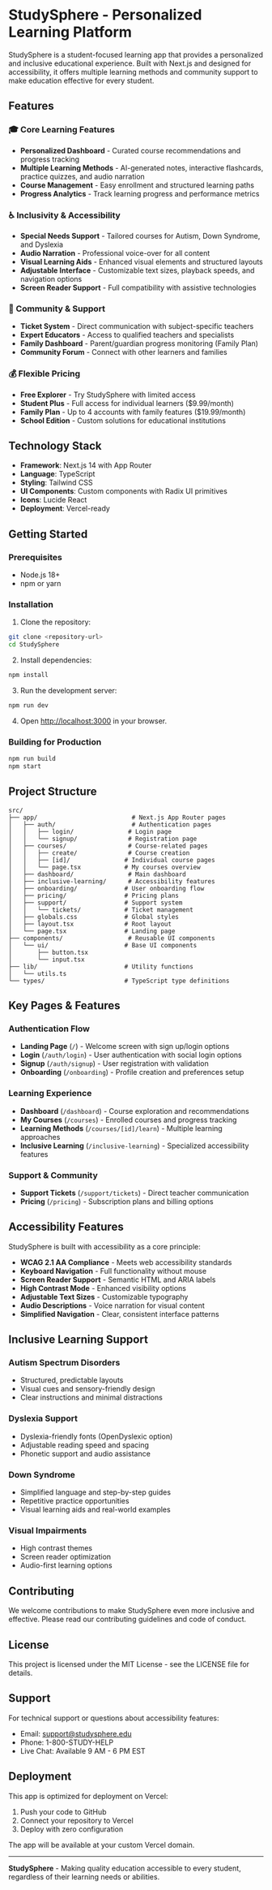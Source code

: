 # StudySphere - Personalized Learning Platform

StudySphere is a student-focused learning app that provides a personalized and inclusive educational experience. Built with Next.js and designed for accessibility, it offers multiple learning methods and community support to make education effective for every student.

## Features

### 🎓 Core Learning Features
- **Personalized Dashboard** - Curated course recommendations and progress tracking
- **Multiple Learning Methods** - AI-generated notes, interactive flashcards, practice quizzes, and audio narration
- **Course Management** - Easy enrollment and structured learning paths
- **Progress Analytics** - Track learning progress and performance metrics

### ♿ Inclusivity & Accessibility
- **Special Needs Support** - Tailored courses for Autism, Down Syndrome, and Dyslexia
- **Audio Narration** - Professional voice-over for all content
- **Visual Learning Aids** - Enhanced visual elements and structured layouts
- **Adjustable Interface** - Customizable text sizes, playback speeds, and navigation options
- **Screen Reader Support** - Full compatibility with assistive technologies

### 👥 Community & Support
- **Ticket System** - Direct communication with subject-specific teachers
- **Expert Educators** - Access to qualified teachers and specialists
- **Family Dashboard** - Parent/guardian progress monitoring (Family Plan)
- **Community Forum** - Connect with other learners and families

### 💰 Flexible Pricing
- **Free Explorer** - Try StudySphere with limited access
- **Student Plus** - Full access for individual learners ($9.99/month)
- **Family Plan** - Up to 4 accounts with family features ($19.99/month)
- **School Edition** - Custom solutions for educational institutions

## Technology Stack

- **Framework**: Next.js 14 with App Router
- **Language**: TypeScript
- **Styling**: Tailwind CSS
- **UI Components**: Custom components with Radix UI primitives
- **Icons**: Lucide React
- **Deployment**: Vercel-ready

## Getting Started

### Prerequisites
- Node.js 18+ 
- npm or yarn

### Installation

1. Clone the repository:
```bash
git clone <repository-url>
cd StudySphere
```

2. Install dependencies:
```bash
npm install
```

3. Run the development server:
```bash
npm run dev
```

4. Open [http://localhost:3000](http://localhost:3000) in your browser.

### Building for Production

```bash
npm run build
npm start
```

## Project Structure

```
src/
├── app/                          # Next.js App Router pages
│   ├── auth/                     # Authentication pages
│   │   ├── login/               # Login page
│   │   └── signup/              # Registration page
│   ├── courses/                 # Course-related pages
│   │   ├── create/              # Course creation
│   │   ├── [id]/               # Individual course pages
│   │   └── page.tsx            # My courses overview
│   ├── dashboard/               # Main dashboard
│   ├── inclusive-learning/      # Accessibility features
│   ├── onboarding/             # User onboarding flow
│   ├── pricing/                # Pricing plans
│   ├── support/                # Support system
│   │   └── tickets/            # Ticket management
│   ├── globals.css             # Global styles
│   ├── layout.tsx              # Root layout
│   └── page.tsx                # Landing page
├── components/                  # Reusable UI components
│   └── ui/                     # Base UI components
│       ├── button.tsx
│       └── input.tsx
├── lib/                        # Utility functions
│   └── utils.ts
└── types/                      # TypeScript type definitions
```

## Key Pages & Features

### Authentication Flow
- **Landing Page** (`/`) - Welcome screen with sign up/login options
- **Login** (`/auth/login`) - User authentication with social login options
- **Signup** (`/auth/signup`) - User registration with validation
- **Onboarding** (`/onboarding`) - Profile creation and preferences setup

### Learning Experience
- **Dashboard** (`/dashboard`) - Course exploration and recommendations
- **My Courses** (`/courses`) - Enrolled courses and progress tracking
- **Learning Methods** (`/courses/[id]/learn`) - Multiple learning approaches
- **Inclusive Learning** (`/inclusive-learning`) - Specialized accessibility features

### Support & Community
- **Support Tickets** (`/support/tickets`) - Direct teacher communication
- **Pricing** (`/pricing`) - Subscription plans and billing options

## Accessibility Features

StudySphere is built with accessibility as a core principle:

- **WCAG 2.1 AA Compliance** - Meets web accessibility standards
- **Keyboard Navigation** - Full functionality without mouse
- **Screen Reader Support** - Semantic HTML and ARIA labels
- **High Contrast Mode** - Enhanced visibility options
- **Adjustable Text Sizes** - Customizable typography
- **Audio Descriptions** - Voice narration for visual content
- **Simplified Navigation** - Clear, consistent interface patterns

## Inclusive Learning Support

### Autism Spectrum Disorders
- Structured, predictable layouts
- Visual cues and sensory-friendly design
- Clear instructions and minimal distractions

### Dyslexia Support
- Dyslexia-friendly fonts (OpenDyslexic option)
- Adjustable reading speed and spacing
- Phonetic support and audio assistance

### Down Syndrome
- Simplified language and step-by-step guides
- Repetitive practice opportunities
- Visual learning aids and real-world examples

### Visual Impairments
- High contrast themes
- Screen reader optimization
- Audio-first learning options

## Contributing

We welcome contributions to make StudySphere even more inclusive and effective. Please read our contributing guidelines and code of conduct.

## License

This project is licensed under the MIT License - see the LICENSE file for details.

## Support

For technical support or questions about accessibility features:
- Email: support@studysphere.edu
- Phone: 1-800-STUDY-HELP
- Live Chat: Available 9 AM - 6 PM EST

## Deployment

This app is optimized for deployment on Vercel:

1. Push your code to GitHub
2. Connect your repository to Vercel
3. Deploy with zero configuration

The app will be available at your custom Vercel domain.

---

**StudySphere** - Making quality education accessible to every student, regardless of their learning needs or abilities.
